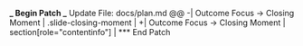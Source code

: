 **_ Begin Patch
_** Update File: docs/plan.md
@@
-| Outcome Focus → Closing Moment | .slide-closing-moment |
+| Outcome Focus → Closing Moment | section[role="contentinfo"] |
\*\*\* End Patch
